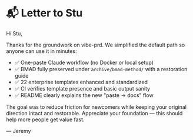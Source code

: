 # 📬 Letter to Stu

Hi Stu,

Thanks for the groundwork on vibe-prd. We simplified the default path so anyone can use it in minutes:

- ✅ One-paste Claude workflow (no Docker or local setup)
- ✅ BMAD fully preserved under `archive/bmad-method/` with a restoration guide
- ✅ 22 enterprise templates enhanced and standardized
- ✅ CI verifies template presence and basic output sanity
- ✅ README clearly explains the new "paste → docs" flow

The goal was to reduce friction for newcomers while keeping your original direction intact and restorable.
Appreciate your foundation — this should help more people get value fast.

— Jeremy